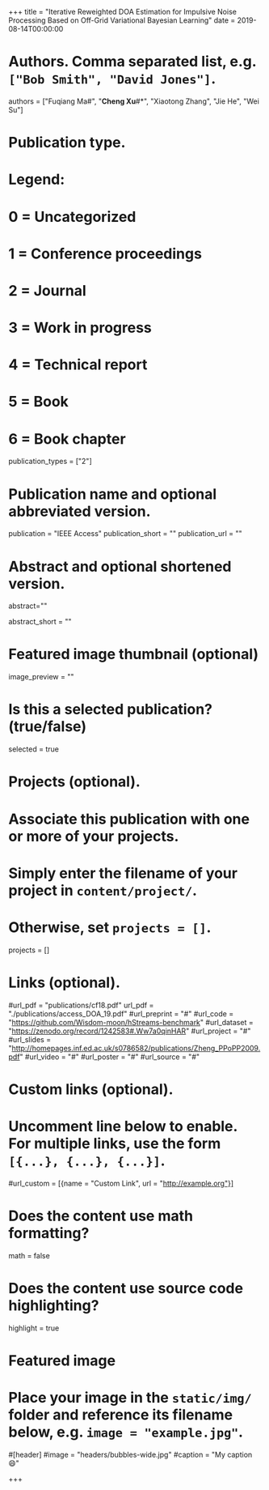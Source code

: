 +++
title = "Iterative Reweighted DOA Estimation for Impulsive Noise Processing Based on Off-Grid Variational Bayesian Learning"
date = 2019-08-14T00:00:00

# Authors. Comma separated list, e.g. `["Bob Smith", "David Jones"]`.
authors = ["Fuqiang Ma#", "**Cheng Xu**#*", "Xiaotong Zhang", "Jie He", "Wei Su"]

# Publication type.
# Legend:
# 0 = Uncategorized
# 1 = Conference proceedings
# 2 = Journal
# 3 = Work in progress
# 4 = Technical report
# 5 = Book
# 6 = Book chapter
publication_types = ["2"]

# Publication name and optional abbreviated version.
publication = "IEEE Access"
publication_short = ""
publication_url = ""

# Abstract and optional shortened version.
abstract=""


abstract_short = ""

# Featured image thumbnail (optional)
image_preview = ""

# Is this a selected publication? (true/false)
selected = true 

# Projects (optional).
#   Associate this publication with one or more of your projects.
#   Simply enter the filename of your project in `content/project/`.
#   Otherwise, set `projects = []`.
projects = []

# Links (optional).
#url_pdf = "publications/cf18.pdf"
url_pdf = "./publications/access_DOA_19.pdf"
#url_preprint = "#"
#url_code = "https://github.com/Wisdom-moon/hStreams-benchmark"
#url_dataset = "https://zenodo.org/record/1242583#.Ww7a0qinHAR"
#url_project = "#"
#url_slides = "http://homepages.inf.ed.ac.uk/s0786582/publications/Zheng_PPoPP2009.pdf"
#url_video = "#"
#url_poster = "#"
#url_source = "#"

# Custom links (optional).
#   Uncomment line below to enable. For multiple links, use the form `[{...}, {...}, {...}]`.
#url_custom = [{name = "Custom Link", url = "http://example.org"}]

# Does the content use math formatting?
math = false

# Does the content use source code highlighting?
highlight = true

# Featured image
# Place your image in the `static/img/` folder and reference its filename below, e.g. `image = "example.jpg"`.
#[header]
#image = "headers/bubbles-wide.jpg"
#caption = "My caption :smile:"

+++

